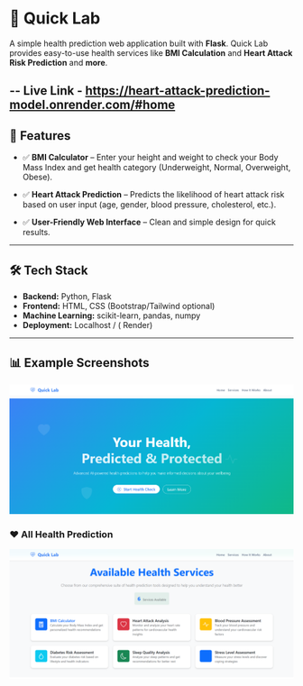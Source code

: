 # 🧪 Quick Lab  
A simple health prediction web application built with **Flask**. Quick Lab provides easy-to-use health services like **BMI Calculation** and **Heart Attack Risk Prediction** and **more**.  

-- Live Link - https://heart-attack-prediction-model.onrender.com/#home
---

## 📌 Features
- ✅ **BMI Calculator** – Enter your height and weight to check your Body Mass Index and get health category (Underweight, Normal, Overweight, Obese).  

- ✅ **Heart Attack Prediction** – Predicts the likelihood of heart attack risk based on user input (age, gender, blood pressure, cholesterol, etc.).  

- ✅ **User-Friendly Web Interface** – Clean and simple design for quick results.
  
---

## 🛠️ Tech Stack
- **Backend:** Python, Flask  
- **Frontend:** HTML, CSS (Bootstrap/Tailwind optional)  
- **Machine Learning:** scikit-learn, pandas, numpy  
- **Deployment:** Localhost / ( Render)  

---

## 📊 Example Screenshots


![Home Page](static/images/web1.png)

### ❤️ All Health Prediction
![Service](static/images/web2.png)



